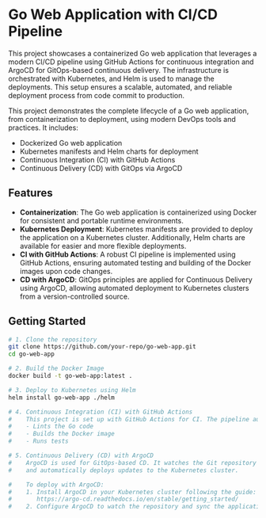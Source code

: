 # Go Web Application with CI/CD Pipeline

This project showcases a containerized Go web application that leverages a modern CI/CD pipeline using GitHub Actions for continuous integration and ArgoCD for GitOps-based continuous delivery. The infrastructure is orchestrated with Kubernetes, and Helm is used to manage the deployments. This setup ensures a scalable, automated, and reliable deployment process from code commit to production.

This project demonstrates the complete lifecycle of a Go web application, from containerization to deployment, using modern DevOps tools and practices. It includes:

- Dockerized Go web application
- Kubernetes manifests and Helm charts for deployment
- Continuous Integration (CI) with GitHub Actions
- Continuous Delivery (CD) with GitOps via ArgoCD

## Features

- **Containerization**: The Go web application is containerized using Docker for consistent and portable runtime environments.
- **Kubernetes Deployment**: Kubernetes manifests are provided to deploy the application on a Kubernetes cluster. Additionally, Helm charts are available for easier and more flexible deployments.
- **CI with GitHub Actions**: A robust CI pipeline is implemented using GitHub Actions, ensuring automated testing and building of the Docker images upon code changes.
- **CD with ArgoCD**: GitOps principles are applied for Continuous Delivery using ArgoCD, allowing automated deployment to Kubernetes clusters from a version-controlled source.

## Getting Started

```bash
# 1. Clone the repository
git clone https://github.com/your-repo/go-web-app.git
cd go-web-app

# 2. Build the Docker Image
docker build -t go-web-app:latest .

# 3. Deploy to Kubernetes using Helm
helm install go-web-app ./helm

# 4. Continuous Integration (CI) with GitHub Actions
#    This project is set up with GitHub Actions for CI. The pipeline automatically:
#    - Lints the Go code
#    - Builds the Docker image
#    - Runs tests

# 5. Continuous Delivery (CD) with ArgoCD
#    ArgoCD is used for GitOps-based CD. It watches the Git repository for changes
#    and automatically deploys updates to the Kubernetes cluster.

#    To deploy with ArgoCD:
#    1. Install ArgoCD in your Kubernetes cluster following the guide:
#       https://argo-cd.readthedocs.io/en/stable/getting_started/
#    2. Configure ArgoCD to watch the repository and sync the application.